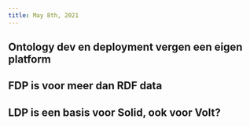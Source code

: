 ```yaml
---
title: May 8th, 2021
---
```


## Ontology dev en deployment vergen een eigen platform
## FDP is voor meer dan RDF data
## LDP is een basis voor Solid, ook voor Volt?
##
